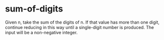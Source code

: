# sum-of-digits
Given n, take the sum of the digits of n. If that value has more than one digit, continue reducing in this way until a single-digit number is produced. The input will be a non-negative integer.
